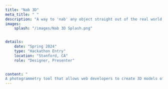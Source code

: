 ```yaml
---
title: "Nab 3D"
meta_title: " "
description: "A way to 'nab' any object straight out of the real world and into your website, with just a short video and a single line of code."
images: 
    splash: "/images/Nab 3D Splash.png"


details: 
    date: "Spring 2024"
    type: "Hackathon Entry"
    location: "Stanford, CA"
    role: "Designer, Presenter"
    

content: "
A photogrammetry tool that allows web developers to create 3D models of any real world object and add them to their websites using a short video scan and a single line of HTML. • Awarded ‘Best Beginner Hack’ at TreeHacks 2024, the largest collegiate hackathon in the United States. • Built using React, JavaScript, Vite, Bun, and Swift."
---
```

